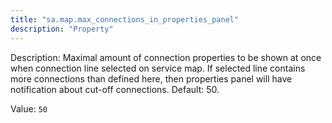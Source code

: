 ```yaml
---
title: "sa.map.max_connections_in_properties_panel"
description: "Property"
---
```


Description: Maximal amount of connection properties to be shown at once when connection line selected on service map.
If selected line contains more connections than defined here, then properties panel will have notification about cut-off connections.
Default: 50.

Value: `50`